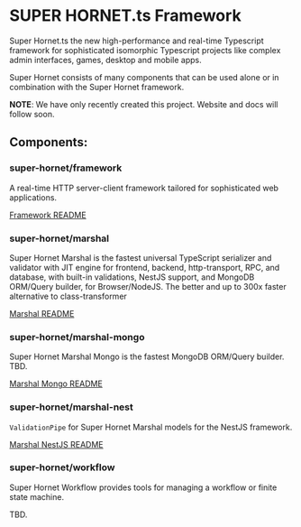 # SUPER HORNET.ts Framework

Super Hornet.ts the new high-performance and real-time Typescript framework for sophisticated isomorphic Typescript
projects like complex admin interfaces, games, desktop and mobile apps.

Super Hornet consists of many components that can be used alone or in combination with the Super Hornet framework.

**NOTE**: We have only recently created this project. Website and docs will follow soon.

## Components:

### super-hornet/framework

A real-time HTTP server-client framework tailored for sophisticated web applications.

[Framework README](packages/framework-core/README.md)

### super-hornet/marshal

Super Hornet Marshal is the fastest universal TypeScript serializer and validator with JIT engine for frontend,
backend, http-transport, RPC, and database, with built-in validations, NestJS support, and MongoDB ORM/Query builder,
for Browser/NodeJS. The better and up to 300x faster alternative to class-transformer

[Marshal README](packages/marshal/README.md)

### super-hornet/marshal-mongo

Super Hornet Marshal Mongo is the fastest MongoDB ORM/Query builder. TBD.

[Marshal Mongo README](packages/marshal-mongo/README.md)

### super-hornet/marshal-nest

`ValidationPipe` for Super Hornet Marshal models for the NestJS framework.

[Marshal NestJS README](packages/marshal-nest/README.md)

### super-hornet/workflow

Super Hornet Workflow provides tools for managing a workflow or finite state machine.

TBD.

